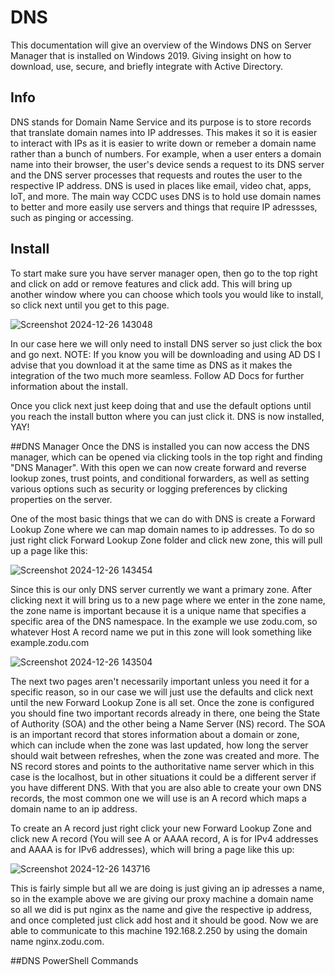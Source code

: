 # DNS 
This documentation will give an overview of the Windows DNS on Server Manager that is installed on Windows 2019. Giving insight on how to download, use, secure, and briefly integrate with Active Directory.

## Info
DNS stands for Domain Name Service and its purpose is to store records that translate domain names into IP addresses. This makes it so it is easier to interact with IPs as it is easier to write down or remeber a domain name rather than a bunch of numbers. For example, when a user enters a domain name into their browser, the user's device sends a request to its DNS server and the DNS server processes that requests and routes the user to the respective IP address. DNS is used in places like email, video chat, apps, IoT, and more. The main way CCDC uses DNS is to hold use domain names to better and more easily use servers and things that require IP adressses, such as pinging or accessing. 

## Install
To start make sure you have server manager open, then go to the top right and click on add or remove features and click add. This will bring up another window where you can choose which tools you would like to install, so click next until you get to this page.


![Screenshot 2024-12-26 143048](https://github.com/user-attachments/assets/bb343c50-7c72-4868-9d30-f5038cb23f5c)

In our case here we will only need to install DNS server so just click the box and go next. NOTE: If you know you will be downloading and using AD DS I advise that you download it at the same time as DNS as it makes the integration of the two much more seamless. Follow AD Docs for further information about the install.

Once you click next just keep doing that and use the default options until you reach the install button where you can just click it. DNS is now installed, YAY!

##DNS Manager
Once the DNS is installed you can now access the DNS manager, which can be opened via clicking tools in the top right and finding "DNS Manager". With this open we can now create forward and reverse lookup zones, trust points, and conditional forwarders, as well as setting various options such as security or logging preferences by clicking properties on the server.

One of the most basic things that we can do with DNS is create a Forward Lookup Zone where we can map domain names to ip addresses. To do so just right click Forward Lookup Zone folder and click new zone, this will pull up a page like this:

![Screenshot 2024-12-26 143454](https://github.com/user-attachments/assets/0229fe46-0d50-4530-a630-f1bb21d36cbd)

Since this is our only DNS server currently we want a primary zone. After clicking next it will bring us to a new page where we enter in the zone name, the zone name is important because it is a unique name that specifies a specific area of the DNS namespace. In the example we use zodu.com, so whatever Host A record name we put in this zone will look something like example.zodu.com

![Screenshot 2024-12-26 143504](https://github.com/user-attachments/assets/17d7cea1-b3f7-48eb-b012-464b466a91d7)

The next two pages aren't necessarily important unless you need it for a specific reason, so in our case we will just use the defaults and click next until the new Forward Lookup Zone is all set. Once the zone is configured you should fine two important records already in there, one being the State of Authority (SOA) and the other being a Name Server (NS) record. The SOA is an important record that stores information about a domain or zone, which can include when the zone was last updated, how long the server should wait between refreshes, when the zone was created and more. The NS record stores and points to the authoritative name server which in this case is the localhost, but in other situations it could be a different server if you have different DNS. With that you are also able to create your own DNS records, the most common one we will use is an A record which maps a domain name to an ip address. 

To create an A record just right click your new Forward Lookup Zone and click new A record (You will see A or AAAA record, A is for IPv4 addresses and AAAA is for IPv6 addresses), which will bring a page like this up:

![Screenshot 2024-12-26 143716](https://github.com/user-attachments/assets/c7eb1896-2147-4a11-89c5-8630889d597a)

This is fairly simple but all we are doing is just giving an ip adresses a name, so in the example above we are giving our proxy machine a domain name so all we did is put nginx as the name and give the respective ip address, and once completed just click add host and it should be good. Now we are able to communicate to this machine 192.168.2.250 by using the domain name nginx.zodu.com. 

##DNS PowerShell Commands


